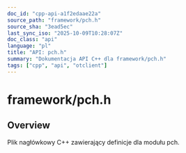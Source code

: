 ```yaml
---
doc_id: "cpp-api-a1f2edaae22a"
source_path: "framework/pch.h"
source_sha: "3ead5ec"
last_sync_iso: "2025-10-09T10:28:07Z"
doc_class: "api"
language: "pl"
title: "API: pch.h"
summary: "Dokumentacja API C++ dla framework/pch.h"
tags: ["cpp", "api", "otclient"]
---
```


# framework/pch.h

## Overview

Plik nagłówkowy C++ zawierający definicje dla modułu pch.
